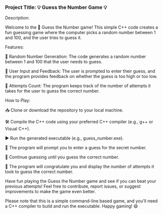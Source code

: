 ### Project Title: 💡 Guess the Number Game 💡

Description:

Welcome to the 🔮 Guess the Number game! This simple C++ code creates a fun guessing game where the computer picks a random number between 1 and 100, and the user tries to guess it.

Features:

🔢 Random Number Generation: The code generates a random number between 1 and 100 that the user needs to guess.

🎯 User Input and Feedback: The user is prompted to enter their guess, and the program provides feedback on whether the guess is too high or too low.

🔢 Attempts Count: The program keeps track of the number of attempts it takes for the user to guess the correct number.

How to Play:

📥 Clone or download the repository to your local machine.

🛠️ Compile the C++ code using your preferred C++ compiler (e.g., g++ or Visual C++).

▶️ Run the generated executable (e.g., guess_number.exe).

🤔 The program will prompt you to enter a guess for the secret number.

🔁 Continue guessing until you guess the correct number.

🎉 The program will congratulate you and display the number of attempts it took to guess the correct number.

Have fun playing the Guess the Number game and see if you can beat your previous attempts! Feel free to contribute, report issues, or suggest improvements to make the game even better.

Please note that this is a simple command-line based game, and you'll need a C++ compiler to build and run the executable. Happy gaming! 😄
